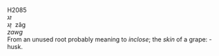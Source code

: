 H2085  
זג  
זָג ‎ zâg  
*zawg*  
From an unused root probably meaning to *inclose*; the *skin* of a
grape: - husk.  
